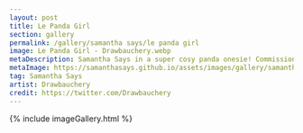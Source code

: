 ```yaml
---
layout: post
title: Le Panda Girl
section: gallery
permalink: /gallery/samantha says/le panda girl
image: Le Panda Girl - Drawbauchery.webp
metaDescription: Samantha Says in a super cosy panda onesie! Commissioned from Drawbauchery.
metaImage: https://samanthasays.github.io/assets/images/gallery/samantha says/Le Panda Girl - Drawbauchery.webp
tag: Samantha Says
artist: Drawbauchery
credit: https://twitter.com/Drawbauchery
---
```

{% include imageGallery.html %}